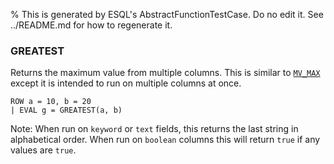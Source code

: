 % This is generated by ESQL's AbstractFunctionTestCase. Do no edit it. See ../README.md for how to regenerate it.

### GREATEST
Returns the maximum value from multiple columns. This is similar to [`MV_MAX`](https://www.elastic.co/docs/reference/query-languages/esql/functions-operators/mv-functions#esql-mv_max)
except it is intended to run on multiple columns at once.

```esql
ROW a = 10, b = 20
| EVAL g = GREATEST(a, b)
```
Note: When run on `keyword` or `text` fields, this returns the last string in alphabetical order. When run on `boolean` columns this will return `true` if any values are `true`.
